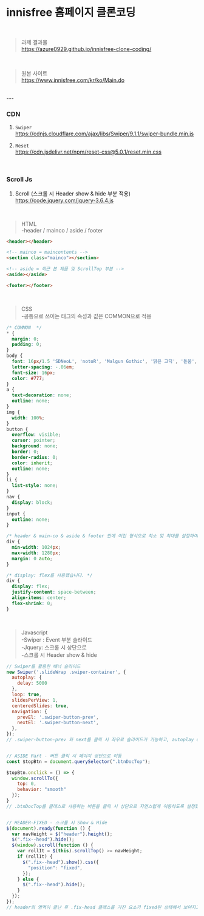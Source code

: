 # innisfree 홈페이지 클론코딩
<br>

> 과제 결과물  
https://azure0929.github.io/innisfree-clone-coding/

<br>

> 원본 사이트  
https://www.innisfree.com/kr/ko/Main.do

<br>
---

<br>

### CDN
  1. `Swiper`  
  https://cdnjs.cloudflare.com/ajax/libs/Swiper/9.1.1/swiper-bundle.min.js  

  2. `Reset`  
   https://cdn.jsdelivr.net/npm/reset-css@5.0.1/reset.min.css

<br>

### Scroll Js
  1. Scroll (스크롤 시 Header show & hide 부분 적용)   
  https://code.jquery.com/jquery-3.6.4.js

<br>

> HTML  
> -header / mainco / aside / footer

```html
<header></header>

<!-- mainco = maincontents -->
<section class="mainco"></section> 

<!-- aside = 최근 본 제품 및 ScrollTop 부분 -->
<aside></aside>

<footer></footer>
```

<br>

> CSS   
> -공통으로 쓰이는 태그의 속성과 값은 COMMON으로 적용

```css
/* COMMON  */
* {
  margin: 0;
  padding: 0;
}
body {
  font: 16px/1.5 'SDNeoL', 'notoR', 'Malgun Gothic', '맑은 고딕', '돋움', sans-serif;
  letter-spacing: -.06em;
  font-size: 16px;
  color: #777;
}
a {
  text-decoration: none;
  outline: none;
}
img {
  width: 100%;
}
button {
  overflow: visible;
  cursor: pointer;
  background: none;
  border: 0;
  border-radius: 0;
  color: inherit;
  outline: none;
}
li {
  list-style: none;
}
nav {
  display: block;
}
input {
  outline: none;
}

/* header & main-co & aside & footer 안에 이런 형식으로 최소 및 최대를 설정하여 진행했습니다.*/
div {
  min-width: 1024px;
  max-width: 1280px;
  margin: 0 auto;
}

/* display: flex를 사용했습니다. */
div {
  display: flex;
  justify-content: space-between;
  align-items: center;
  flex-shrink: 0;
}
```

<br>

> Javascript   
> -Swiper : Event 부분 슬라이드   
> -Jquery: 스크롤 시 상단으로  
> -스크롤 시 Header show & hide

```javascript
// Swiper를 활용한 배너 슬라이드
new Swiper('.slideWrap .swiper-container', {
  autoplay: {
    delay: 5000
  },
  loop: true,
  slidesPerView: 1,
  centeredSlides: true,
  navigation: {
    prevEl: '.swiper-button-prev',
    nextEl: '.swiper-button-next',
  },
});
// .swiper-button-prev 와 next를 클릭 시 좌우로 슬라이드가 가능하고, autoplay delay를 5초로 설정하여 5초 후 다음 슬라이드가 보여지도록 했습니다.


// ASIDE Part - 버튼 클릭 시 페이지 상단으로 이동
const $topBtn = document.querySelector(".btnDocTop");

$topBtn.onclick = () => {
  window.scrollTo({
    top: 0,
    behavior: "smooth"
  });
}
// .btnDocTop를 클래스로 사용하는 버튼을 클릭 시 상단으로 자연스럽게 이동하도록 설정했습니다.


// HEADER-FIXED - 스크롤 시 Show & Hide
$(document).ready(function () {
  var navHeight = $("header").height();
  $(".fix--head").hide();
  $(window).scroll(function () {
    var rollIt = $(this).scrollTop() >= navHeight;
    if (rollIt) {
      $(".fix--head").show().css({
        "position": "fixed",
      });
    } else {
      $(".fix--head").hide();
    }
  });
});
// header의 영역이 끝난 후 .fix-head 클래스를 가진 요소가 fixed된 상태에서 보여지고 반대로 스크롤이 올라간 후에는 사라지는 것을 설정했습니다. 
```
